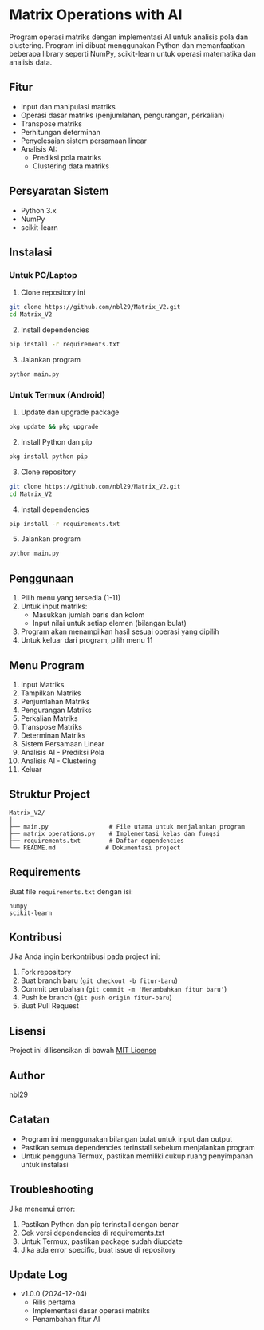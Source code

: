 # Matrix Operations with AI

Program operasi matriks dengan implementasi AI untuk analisis pola dan clustering. Program ini dibuat menggunakan Python dan memanfaatkan beberapa library seperti NumPy, scikit-learn untuk operasi matematika dan analisis data.

## Fitur

- Input dan manipulasi matriks
- Operasi dasar matriks (penjumlahan, pengurangan, perkalian)
- Transpose matriks
- Perhitungan determinan
- Penyelesaian sistem persamaan linear
- Analisis AI:
  - Prediksi pola matriks
  - Clustering data matriks

## Persyaratan Sistem

- Python 3.x
- NumPy
- scikit-learn

## Instalasi

### Untuk PC/Laptop

1. Clone repository ini
```bash
git clone https://github.com/nbl29/Matrix_V2.git
cd Matrix_V2
```

2. Install dependencies
```bash
pip install -r requirements.txt
```

3. Jalankan program
```bash
python main.py
```

### Untuk Termux (Android)

1. Update dan upgrade package
```bash
pkg update && pkg upgrade
```

2. Install Python dan pip
```bash
pkg install python pip
```

3. Clone repository
```bash
git clone https://github.com/nbl29/Matrix_V2.git
cd Matrix_V2
```

4. Install dependencies
```bash
pip install -r requirements.txt
```

5. Jalankan program
```bash
python main.py
```

## Penggunaan

1. Pilih menu yang tersedia (1-11)
2. Untuk input matriks:
   - Masukkan jumlah baris dan kolom
   - Input nilai untuk setiap elemen (bilangan bulat)
3. Program akan menampilkan hasil sesuai operasi yang dipilih
4. Untuk keluar dari program, pilih menu 11

## Menu Program

1. Input Matriks
2. Tampilkan Matriks
3. Penjumlahan Matriks
4. Pengurangan Matriks
5. Perkalian Matriks
6. Transpose Matriks
7. Determinan Matriks
8. Sistem Persamaan Linear
9. Analisis AI - Prediksi Pola
10. Analisis AI - Clustering
11. Keluar

## Struktur Project

```
Matrix_V2/
│
├── main.py                 # File utama untuk menjalankan program
├── matrix_operations.py    # Implementasi kelas dan fungsi
├── requirements.txt        # Daftar dependencies
└── README.md              # Dokumentasi project
```

## Requirements

Buat file `requirements.txt` dengan isi:
```
numpy
scikit-learn
```

## Kontribusi

Jika Anda ingin berkontribusi pada project ini:
1. Fork repository
2. Buat branch baru (`git checkout -b fitur-baru`)
3. Commit perubahan (`git commit -m 'Menambahkan fitur baru'`)
4. Push ke branch (`git push origin fitur-baru`)
5. Buat Pull Request

## Lisensi

Project ini dilisensikan di bawah [MIT License](LICENSE)

## Author

[nbl29](https://github.com/nbl29)

## Catatan

- Program ini menggunakan bilangan bulat untuk input dan output
- Pastikan semua dependencies terinstall sebelum menjalankan program
- Untuk pengguna Termux, pastikan memiliki cukup ruang penyimpanan untuk instalasi

## Troubleshooting

Jika menemui error:
1. Pastikan Python dan pip terinstall dengan benar
2. Cek versi dependencies di requirements.txt
3. Untuk Termux, pastikan package sudah diupdate
4. Jika ada error specific, buat issue di repository

## Update Log

- v1.0.0 (2024-12-04)
  - Rilis pertama
  - Implementasi dasar operasi matriks
  - Penambahan fitur AI
